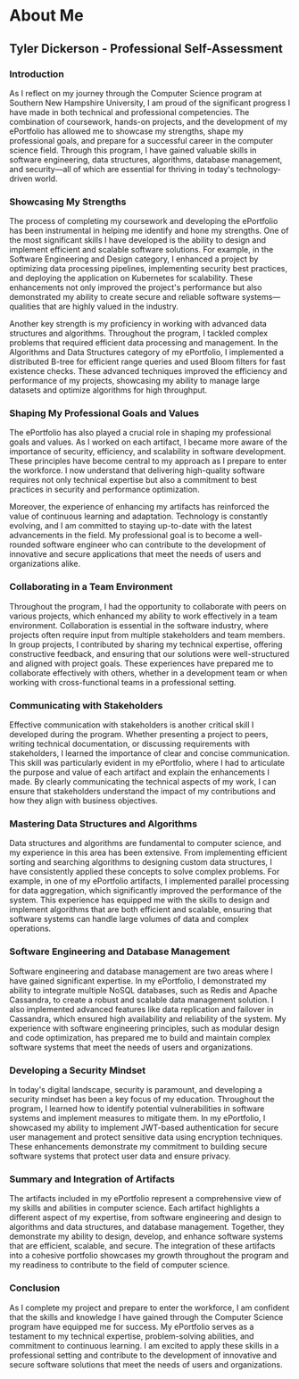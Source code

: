 # About Me

## Tyler Dickerson - Professional Self-Assessment

### Introduction

As I reflect on my journey through the Computer Science program at Southern New Hampshire University, I am proud of the significant progress I have made in both technical and professional competencies. The combination of coursework, hands-on projects, and the development of my ePortfolio has allowed me to showcase my strengths, shape my professional goals, and prepare for a successful career in the computer science field. Through this program, I have gained valuable skills in software engineering, data structures, algorithms, database management, and security—all of which are essential for thriving in today's technology-driven world.

### Showcasing My Strengths

The process of completing my coursework and developing the ePortfolio has been instrumental in helping me identify and hone my strengths. One of the most significant skills I have developed is the ability to design and implement efficient and scalable software solutions. For example, in the Software Engineering and Design category, I enhanced a project by optimizing data processing pipelines, implementing security best practices, and deploying the application on Kubernetes for scalability. These enhancements not only improved the project's performance but also demonstrated my ability to create secure and reliable software systems—qualities that are highly valued in the industry.

Another key strength is my proficiency in working with advanced data structures and algorithms. Throughout the program, I tackled complex problems that required efficient data processing and management. In the Algorithms and Data Structures category of my ePortfolio, I implemented a distributed B-tree for efficient range queries and used Bloom filters for fast existence checks. These advanced techniques improved the efficiency and performance of my projects, showcasing my ability to manage large datasets and optimize algorithms for high throughput.

### Shaping My Professional Goals and Values

The ePortfolio has also played a crucial role in shaping my professional goals and values. As I worked on each artifact, I became more aware of the importance of security, efficiency, and scalability in software development. These principles have become central to my approach as I prepare to enter the workforce. I now understand that delivering high-quality software requires not only technical expertise but also a commitment to best practices in security and performance optimization.

Moreover, the experience of enhancing my artifacts has reinforced the value of continuous learning and adaptation. Technology is constantly evolving, and I am committed to staying up-to-date with the latest advancements in the field. My professional goal is to become a well-rounded software engineer who can contribute to the development of innovative and secure applications that meet the needs of users and organizations alike.

### Collaborating in a Team Environment

Throughout the program, I had the opportunity to collaborate with peers on various projects, which enhanced my ability to work effectively in a team environment. Collaboration is essential in the software industry, where projects often require input from multiple stakeholders and team members. In group projects, I contributed by sharing my technical expertise, offering constructive feedback, and ensuring that our solutions were well-structured and aligned with project goals. These experiences have prepared me to collaborate effectively with others, whether in a development team or when working with cross-functional teams in a professional setting.

### Communicating with Stakeholders

Effective communication with stakeholders is another critical skill I developed during the program. Whether presenting a project to peers, writing technical documentation, or discussing requirements with stakeholders, I learned the importance of clear and concise communication. This skill was particularly evident in my ePortfolio, where I had to articulate the purpose and value of each artifact and explain the enhancements I made. By clearly communicating the technical aspects of my work, I can ensure that stakeholders understand the impact of my contributions and how they align with business objectives.

### Mastering Data Structures and Algorithms

Data structures and algorithms are fundamental to computer science, and my experience in this area has been extensive. From implementing efficient sorting and searching algorithms to designing custom data structures, I have consistently applied these concepts to solve complex problems. For example, in one of my ePortfolio artifacts, I implemented parallel processing for data aggregation, which significantly improved the performance of the system. This experience has equipped me with the skills to design and implement algorithms that are both efficient and scalable, ensuring that software systems can handle large volumes of data and complex operations.

### Software Engineering and Database Management

Software engineering and database management are two areas where I have gained significant expertise. In my ePortfolio, I demonstrated my ability to integrate multiple NoSQL databases, such as Redis and Apache Cassandra, to create a robust and scalable data management solution. I also implemented advanced features like data replication and failover in Cassandra, which ensured high availability and reliability of the system. My experience with software engineering principles, such as modular design and code optimization, has prepared me to build and maintain complex software systems that meet the needs of users and organizations.

### Developing a Security Mindset

In today's digital landscape, security is paramount, and developing a security mindset has been a key focus of my education. Throughout the program, I learned how to identify potential vulnerabilities in software systems and implement measures to mitigate them. In my ePortfolio, I showcased my ability to implement JWT-based authentication for secure user management and protect sensitive data using encryption techniques. These enhancements demonstrate my commitment to building secure software systems that protect user data and ensure privacy.

### Summary and Integration of Artifacts

The artifacts included in my ePortfolio represent a comprehensive view of my skills and abilities in computer science. Each artifact highlights a different aspect of my expertise, from software engineering and design to algorithms and data structures, and database management. Together, they demonstrate my ability to design, develop, and enhance software systems that are efficient, scalable, and secure. The integration of these artifacts into a cohesive portfolio showcases my growth throughout the program and my readiness to contribute to the field of computer science.

### Conclusion

As I complete my project and prepare to enter the workforce, I am confident that the skills and knowledge I have gained through the Computer Science program have equipped me for success. My ePortfolio serves as a testament to my technical expertise, problem-solving abilities, and commitment to continuous learning. I am excited to apply these skills in a professional setting and contribute to the development of innovative and secure software solutions that meet the needs of users and organizations.
